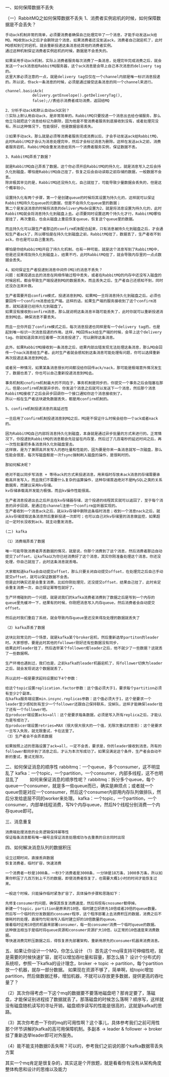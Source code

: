 
一、如何保障数据不丢失

（一）RabbitMQ之如何保障数据不丢失
	1、消费者实例宕机的时候，如何保障数据是不会丢失？

	手动ack机制非常的简单，必须要消费者确保自己处理完毕了一个消息，才能手动发送ack给MQ，MQ收到ack之后才会删除这个消息，如果消费者还没发送ack，消费者自己就宕机了，此时MQ感知到它的宕机，就会重新投递这条消息给其他的消费者实例。
	通过这种机制保证消费者实例宕机的时候，数据是不会丢失的。

	如果采用手动ack机制，实际上消费者服务每次消费了一条消息，处理完毕完成消费之后，就会发送一个ack消息给RabbitMQ服务器，这个ack消息是会带上自己本次消息的delivery tag的。
	这里大家必须注意的一点，就是delivery tag仅仅在一个channel内部是唯一标识消息投递的。所以说，你ack一条消息的时候，必须是通过接受这条消息的同一个channel来进行。

	channel.basicAck(
	            delivery.getEnvelope().getDeliveryTag(), 
	            false);//表给示消费者成功消费，返回给MQ
	            
	2、分析手动ack和默认自动ack区别？
	①实际上默认用自动ack，是非常简单的。RabbitMQ只要投递一个消息出去给仓储服务，那么他立马就把这个消息给标记为删除，因为他是不管消费者服务到底接收到没有，或者处理完没有。所以这种情况下，性能很好，但是数据容易丢失。

	②如果手动ack，那么就是必须等消费者服务完成消费以后，才会手动发送ack给RabbitMQ，此时RabbitMQ才会认为消息处理完毕，然后才会标记消息为删除。这样在发送ack之前，消费者服务宕机，RabbitMQ会重发消息给另外一个消费者服务实例，保证数据不丢。

	3、RabbitMQ弄丢了数据？

	就是RabbitMQ自己弄丢了数据，这个你必须开启RabbitMQ的持久化，就是消息写入之后会持久化到磁盘，哪怕是RabbitMQ自己挂了，恢复之后会自动读取之前存储的数据，一般数据不会丢。
	除非极其罕见的是，RabbitMQ还没持久化，自己就挂了，可能导致少量数据会丢失的，但是这个概率较小。

	设置持久化有两个步骤，第一个是创建queue的时候将其设置为持久化的，这样就可以保证RabbitMQ持久化queue的元数据，但是不会持久化queue里的数据；
	第二个是发送消息的时候将消息的deliveryMode设置为2，就是将消息设置为持久化的，此时RabbitMQ就会将消息持久化到磁盘上去。必须要同时设置这两个持久化才行，RabbitMQ哪怕是挂了，再次重启，也会从磁盘上重启恢复queue，恢复这个queue里的数据。

	而且持久化可以跟生产者那边的confirm机制配合起来，只有消息被持久化到磁盘之后，才会通知生产者ack了，所以哪怕是在持久化到磁盘之前，RabbitMQ挂了，数据丢了，生产者收不到ack，你也是可以自己重发的。

	哪怕是你给RabbitMQ开启了持久化机制，也有一种可能，就是这个消息写到了RabbitMQ中，但是还没来得及持久化到磁盘上，结果不巧，此时RabbitMQ挂了，就会导致内存里的一点点数据会丢失。
	
	4、如何保证生产者投递到消息中间件(MQ)的消息不丢失？
	问题：如果投递出去的消息在网络传输过程中丢失，或者在RabbitMQ的内存中还没写入磁盘的时候宕机，都会导致生产端投递到MQ的数据丢失。而且丢失之后，生产者自己还感知不到，同时还没办法来补救。

	生产者需要开启confirm模式，投递消息到MQ，如果MQ一旦将消息持久化到磁盘之后，必须也要回传一个confirm消息给生产端。这样的话，如果生产端的服务接收到了这个confirm消息，就知道是已经持久化到磁盘了。
	如果没有接收到confirm消息，那么就说明这条消息半路可能丢失了，此时你就可以重新投递消息到MQ去，确保消息不要丢失。

	而且一旦你开启了confirm模式之后，每次消息投递也同样是有一个delivery tag的，也是起到唯一标识一次消息投递的作用。这样，MQ回传ack给生产端的时候，会带上这个delivery tag。你就知道具体对应着哪一次消息投递了，可以删除这条消息。

	此外，如果RabbitMQ接收到一条消息之后，结果内部出错发现无法处理这条消息，那么MQ会回传一个nack消息给生产者。此时生产者就会感知到这条消息可能处理有问题，你可以选择重新再次投递这条消息到MQ去。

	或者另一种情况，如果某条消息很长时间都没给你回传ack/nack，那可能是极端意外情况发生了，数据也丢了，你也可以自己重新投递消息到MQ去。
	
	事务机制和cnofirm机制最大的不同在于，事务机制是同步的，你提交一个事务之后会阻塞在那儿，但是confirm机制是异步的，你发送个消息之后就可以发送下一个消息，然后那个消息RabbitMQ接收了之后会异步回调你一个接口通知你这个消息接收到了。
	所以一般在生产者这块避免数据丢失，都是用confirm机制的。

	5、confirm机制投递消息的高延迟性
	
	一旦启用了confirm机制投递消息到MQ之后，MQ是不保证什么时候会给你一个ack或者nack的。

	因为RabbitMQ自己内部将消息持久化到磁盘，本身就是通过异步批量的方式来进行的。正常情况下，你投递到RabbitMQ的消息都会先驻留在内存里，然后过了几百毫秒的延迟时间之后，再一次性批量把多条消息持久化到磁盘里去。
	这样做，是为了兼顾高并发写入的吞吐量和性能的，因为要是你来一条消息就写一次磁盘，那么性能会很差，每次写磁盘都是一次fsync强制刷入磁盘的操作，是很耗时的。

	那如何解决呢？

	绝对不能以同步写消息 + 等待ack的方式来投递消息，用来临时存放未ack消息的存储需要承载高并发写入，而且我们不需要什么复杂的运算操作，这种存储首选绝对不是MySQL之类的关系数据库，而建议采用kv存储。
	kv存储承载高并发能力极强，而且kv操作性能很高。

	生产者消息投递出去之后并且在kv存储器存储，这个投递的线程其实就可以返回了，至于每个消息的异步回调，是通过在channel注册一个confirm监听器实现的。
	生产者收到一个消息ack之后，就从kv存储中删除这条临时消息；收到一个消息nack之后，就从kv存储提取这条消息然后重新投递一次即可；也可以自己对kv存储里的消息做监控，如果超过一定时长没收到ack，就主动重发消息。
	
	(二) kafka
	
	（1）消费端弄丢了数据

	唯一可能导致消费者弄丢数据的情况，就是说，你那个消费到了这个消息，然后消费者那边自动提交了offset，让kafka以为你已经消费好了这个消息，其实你刚准备处理这个消息，你还没处理，你自己就挂了，此时这条消息就丢咯。

	大家都知道kafka会自动提交offset，那么只要关闭自动提交offset，在处理完之后自己手动提交offset，就可以保证数据不会丢。
	但是此时确实还是会重复消费，比如你刚处理完，还没提交offset，结果自己挂了，此时肯定会重复消费一次，自己保证幂等性就好了。

	生产环境碰到的一个问题，就是说我们的kafka消费者消费到了数据之后是写到一个内存的queue里先缓冲一下，结果有的时候，你刚把消息写入内存queue，然后消费者会自动提交offset。

	然后此时我们重启了系统，就会导致内存queue里还没来得及处理的数据就丢失了

	（2）kafka弄丢了数据

	这块比较常见的一个场景，就是kafka某个broker宕机，然后重新选举partiton的leader时。大家想想，要是此时其他的follower刚好还有些数据没有同步，
	结果此时leader挂了，然后选举某个follower成leader之后，他不就少了一些数据？这就丢了一些数据啊。

	生产环境也遇到过，我们也是，之前kafka的leader机器宕机了，将follower切换为leader之后，就会发现说这个数据就丢了。

	所以此时一般是要求起码设置如下4个参数：

	给这个topic设置replication.factor参数：这个值必须大于1，要求每个partition必须有至少2个副本。
	在kafka服务端设置min.insync.replicas参数：这个值必须大于1，这个是要求一个leader至少感知到有至少一个follower还跟自己保持联系，没掉队，这样才能确保leader挂了还有一个follower吧。
	在producer端设置acks=all：这个是要求每条数据，必须是写入所有replica之后，才能认为是写成功了。
	在producer端设置retries=MAX（很大很大很大的一个值，无限次重试的意思）：这个是要求一旦写入失败，就无限重试，卡在这里了。
	（3）生产者会不会弄丢数据

	如果按照上述的思路设置了ack=all，一定不会丢，要求是，你的leader接收到消息，所有的follower都同步到了消息之后，才认为本次写成功了。如果没满足这个条件，生产者会自动不断的重试，重试无限次。
	

二、如何保证消息的顺序性
	rabbitmq：一个queue，多个consumer，这不明显乱了
	kafka：一个topic，一个partition，一个consumer，内部多线程，这不也明显乱了
　　
	如何来保证消息的顺序性呢？
	rabbitmq：拆分多个queue，每个queue一个consumer，就是多一些queue而已，确实是麻烦点；或者就一个queue但是对应一个consumer，然后这个consumer内部用内存队列做排队，然后分发给底层不同的worker来处理。
	kafka：一个topic，一个partition，一个consumer，内部单线程消费，写N个内存queue，然后N个线程分别消费一个内存queue即可。	

三、消息重复

	消费端处理消息的业务逻辑保持幂等性
	保证每条消息都有唯一编号且保证消息处理成功与去重表的日志同时出现	
	
四、如何解决消息队列的数据积压

	设立过期时间，直接丢弃数据
	恢复消费者，临时扩容，快速消费

	一个消费者一秒是1000条，一秒3个消费者是3000条，一分钟是18万条，1000多万条，所以如果你积压了几百万到上千万的数据，即使消费者恢复了，也需要大概1小时的时间才能恢复过来。

	一般这个时候，只能操作临时紧急扩容了，具体操作步骤和思路如下：

	先修复consumer的问题，确保其恢复消费速度，然后将现有cnosumer都停掉。
	新建一个topic，partition是原来的10倍，临时建立好原先10倍或者20倍的queue数量。
	然后写一个临时的分发数据的consumer程序，这个程序部署上去消费积压的数据，消费之后不做耗时的处理，直接均匀轮询写入临时建立好的10倍数量的queue。
	接着临时征用10倍的机器来部署consumer，每一批consumer消费一个临时queue的数据。
	这种做法相当于是临时将queue资源和consumer资源扩大10倍，以正常的10倍速度来消费数据。
	等快速消费完积压数据之后，得恢复原先部署架构，重新用原先的consumer机器来消费消息。	
	
五、如果让你设计一个MQ，你怎么设计
（1）首先这个mq得支持可伸缩性吧，就是需要的时候快速扩容，就可以增加吞吐量和容量，那怎么搞？
	设计个分布式的系统呗，参照一下kafka的设计理念，broker -> topic -> partition，每个partition放一个机器，就存一部分数据。
	如果现在资源不够了，简单啊，给topic增加partition，然后做数据迁移，增加机器，不就可以存放更多数据，提供更高的吞吐量了？

（2）其次你得考虑一下这个mq的数据要不要落地磁盘吧？那肯定要了，落磁盘，才能保证别进程挂了数据就丢了。那落磁盘的时候怎么落啊？顺序写，这样就没有磁盘随机读写的寻址开销，磁盘顺序读写的性能是很高的，这就是kafka的思路。

（3）其次你考虑一下你的mq的可用性啊？这个事儿，具体参考我们之前可用性那个环节讲解的kafka的高可用保障机制。多副本 -> leader & follower -> broker挂了重新选举leader即可对外服务。

（4）能不能支持数据0丢失啊？可以的，参考我们之前说的那个kafka数据零丢失方案

其实一个mq肯定是很复杂的，其实这是个开放题，就是看看你有没有从架构角度整体构思和设计的思维以及能力	
